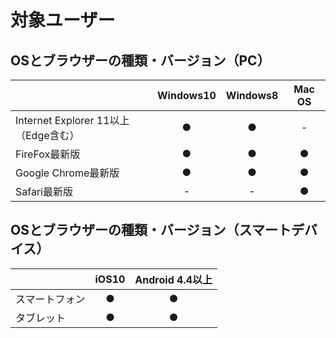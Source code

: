 

# 対象ユーザー

## OSとブラウザーの種類・バージョン（PC）
|  | Windows10 | Windows8 | Mac OS |
|:-|:-:|:-:|:-:|
| Internet Explorer 11以上（Edge含む） | ● | ● | - |
| FireFox最新版 | ● | ● | ● |
| Google Chrome最新版 | ● | ● | ● |
| Safari最新版 | - | - | ● |

## OSとブラウザーの種類・バージョン（スマートデバイス）
|  | iOS10 | Android 4.4以上 |
|:-|:-:|:-:|
| スマートフォン | ● | ● |
| タブレット | ● | ● |
